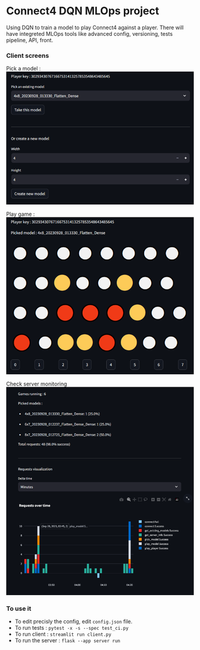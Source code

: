 # Connect4 DQN MLOps project

Using DQN to train a model to play Connect4 against a player.
There will have integreted MLOps tools like advanced config, versioning, tests pipeline, API, front.

### Client screens

Pick a model :
<img src="./pick_model.png"/>

Play game :
<img src="./game.png"/>

Check server monitoring
<img src="./monitoring.png"/>


### To use it

- To edit precisly the config, edit `config.json` file.
- To run tests : `pytest -x -s --spec test_ci.py`
- To run client : `streamlit run client.py`
- To run the server : `flask --app server run`
